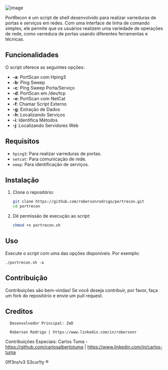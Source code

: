 ![image](https://github.com/user-attachments/assets/cc7b4a91-4959-42f8-9f88-c0be2c2e0617)

PortRecon é um script de shell desenvolvido para realizar varreduras de portas e serviços em redes. Com uma interface de linha de comando simples, ele permite que os usuários realizem uma variedade de operações de rede, como varredura de portas usando diferentes ferramentas e técnicas.

## Funcionalidades

O script oferece as seguintes opções:

- **-a**: PortScan com Hping3
- **-b**: Ping Sweep
- **-c**: Ping Sweep Porta/Serviço
- **-d**: PortScan em /dev/tcp
- **-e**: PortScan com NetCat
- **-f**: Chamar Script Externo
- **-g**: Extração de Dados
- **-h**: Localizando Serviços
- **-i**: Identifica Métodos
- **-j**: Localizando Servidores Web

## Requisitos

- `hping3`: Para realizar varreduras de portas.
- `netcat`: Para comunicação de rede.
- `nmap`: Para identificação de serviços.

## Instalação

1. Clone o repositório:
   
   ```bash
   git clone https://github.com/robersonrodrigo/portrecon.git
   cd portrecon
   
3. Dê permissão de execução ao script:

   ```bash
   chmod +x portrecon.sh

## Uso
  Execute o script com uma das opções disponíveis. Por exemplo:
  
    ./portrecon.sh -a
    
## Contribuição
Contribuições são bem-vindas! Se você deseja contribuir, por favor, faça um fork do repositório e envie um pull request.

## Creditos

      Desenvolvedor Principal: ZeD 

      Roberson Rodrigo | https://www.linkedin.com/in/robersonr

Contribuições Especiais: Carlos Tuma - https://github.com/carlosalbertotuma | https://www.linkedin.com/in/carlos-tuma

0ff3ns!v3 S3cur!ty ®
